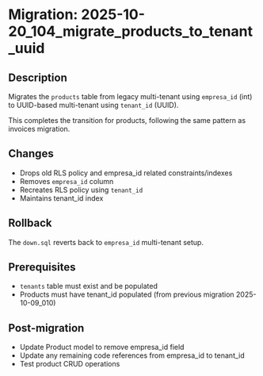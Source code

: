# Migration: 2025-10-20_104_migrate_products_to_tenant_uuid

## Description
Migrates the `products` table from legacy multi-tenant using `empresa_id` (int) to UUID-based multi-tenant using `tenant_id` (UUID).

This completes the transition for products, following the same pattern as invoices migration.

## Changes
- Drops old RLS policy and empresa_id related constraints/indexes
- Removes `empresa_id` column
- Recreates RLS policy using `tenant_id`
- Maintains tenant_id index

## Rollback
The `down.sql` reverts back to `empresa_id` multi-tenant setup.

## Prerequisites
- `tenants` table must exist and be populated
- Products must have tenant_id populated (from previous migration 2025-10-09_010)

## Post-migration
- Update Product model to remove empresa_id field
- Update any remaining code references from empresa_id to tenant_id
- Test product CRUD operations
